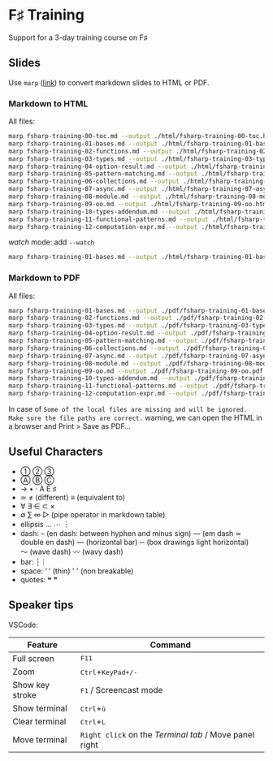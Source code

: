 # F♯ Training

Support for a 3-day training course on F♯

## Slides

Use `marp` ([link](https://marp.app)) to convert markdown slides to HTML or PDF.

### Markdown to HTML

All files:

```bash
marp fsharp-training-00-toc.md --output ./html/fsharp-training-00-toc.html --theme themes/d-edge.css
marp fsharp-training-01-bases.md --output ./html/fsharp-training-01-bases.html --theme themes/d-edge.css
marp fsharp-training-02-functions.md --output ./html/fsharp-training-02-functions.html --theme themes/d-edge.css
marp fsharp-training-03-types.md --output ./html/fsharp-training-03-types.html --theme themes/d-edge.css
marp fsharp-training-04-option-result.md --output ./html/fsharp-training-04-option-result.html --theme themes/d-edge.css
marp fsharp-training-05-pattern-matching.md --output ./html/fsharp-training-05-pattern-matching.html --theme themes/d-edge.css
marp fsharp-training-06-collections.md --output ./html/fsharp-training-06-collections.html --theme themes/d-edge.css
marp fsharp-training-07-async.md --output ./html/fsharp-training-07-async.html --theme themes/d-edge.css
marp fsharp-training-08-module.md --output ./html/fsharp-training-08-module.html --theme themes/d-edge.css
marp fsharp-training-09-oo.md --output ./html/fsharp-training-09-oo.html --theme themes/d-edge.css
marp fsharp-training-10-types-addendum.md --output ./html/fsharp-training-10-types-addendum.html --theme themes/d-edge.css
marp fsharp-training-11-functional-patterns.md --output ./html/fsharp-training-11-functional-patterns.html --theme themes/d-edge.css
marp fsharp-training-12-computation-expr.md --output ./html/fsharp-training-12-computation-expr.html --theme themes/d-edge.css
```

*watch* mode: add `--watch`

```bash
marp fsharp-training-01-bases.md --output ./html/fsharp-training-01-bases.html --theme themes/d-edge.css --watch
```

### Markdown to PDF

All files:

```bash
marp fsharp-training-01-bases.md --output ./pdf/fsharp-training-01-bases.pdf --theme themes/d-edge.css --allow-local-files
marp fsharp-training-02-functions.md --output ./pdf/fsharp-training-02-functions.pdf --theme themes/d-edge.css --allow-local-files
marp fsharp-training-03-types.md --output ./pdf/fsharp-training-03-types.pdf --theme themes/d-edge.css --allow-local-files
marp fsharp-training-04-option-result.md --output ./pdf/fsharp-training-04-option-result.pdf --theme themes/d-edge.css --allow-local-files
marp fsharp-training-05-pattern-matching.md --output ./pdf/fsharp-training-05-pattern-matching.pdf --theme themes/d-edge.css --allow-local-files
marp fsharp-training-06-collections.md --output ./pdf/fsharp-training-06-collections.pdf --theme themes/d-edge.css --allow-local-files
marp fsharp-training-07-async.md --output ./pdf/fsharp-training-07-async.pdf --theme themes/d-edge.css --allow-local-files
marp fsharp-training-08-module.md --output ./pdf/fsharp-training-08-module.pdf --theme themes/d-edge.css --allow-local-files
marp fsharp-training-09-oo.md --output ./pdf/fsharp-training-09-oo.pdf --theme themes/d-edge.css --allow-local-files
marp fsharp-training-10-types-addendum.md --output ./pdf/fsharp-training-10-types-addendum.pdf --theme themes/d-edge.css --allow-local-files
marp fsharp-training-11-functional-patterns.md --output ./pdf/fsharp-training-11-functional-patterns.pdf --theme themes/d-edge.css --allow-local-files
marp fsharp-training-12-computation-expr.md --output ./pdf/fsharp-training-12-computation-expr.pdf --theme themes/d-edge.css --allow-local-files
```

In case of `Some of the local files are missing and will be ignored. Make sure the file paths are correct.` warning, we can open the HTML in a browser and Print > Save as PDF...

## Useful Characters

- ① ② ③
- Ⓐ Ⓑ Ⓒ
- → • · À É ♯
- ≃ ≠ (different) ≡ (equivalent to)
- ∀ ∃ ∈ ⊂ ×
- ∅ ∑ ∞ ▷ (pipe operator in markdown table)
- ellipsis … ⋯ ︙
- dash: – (en dash: between hyphen and minus sign) — (em dash ≃ double en dash) ― (horizontal bar) ─ (box drawings light horizontal) \
  〜 (wave dash) 〰 (wavy dash)
- bar: ┆｜
- space: ' ' (thin) ' ' (non breakable)
- quotes: ❝ ❞

## Speaker tips

VSCode:

| Feature         | Command                                                |
|-----------------|--------------------------------------------------------|
| Full screen     | <kbd>F11</kbd>                                         |
| Zoom            | <kbd>Ctrl</kbd>+<kbd>KeyPad+/-</kbd>                   |
| Show key stroke | <kbd>F1</kbd> / Screencast mode                        |
| Show terminal   | <kbd>Ctrl</kbd>+<kbd>ù</kbd>                           |
| Clear terminal  | <kbd>Ctrl</kbd>+<kbd>L</kbd>                           |
| Move terminal   | `Right click` on the *Terminal tab* / Move panel right |
